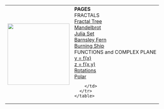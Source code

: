 <html>
  <body>
    <table>
      <tr>
        <td><img width="200" src="https://chefpino.github.io/fun/imgs/panepugliese.img.jpeg"></td>
        <td><b>PAGES</b><br>
            FRACTALS<br>
            <a href="https://chefpino.github.io/fun/fractals/tree/">Fractal Tree</a><br>
            <a href="https://chefpino.github.io/fun/fractals/mandelbrot/">Mandelbrot</a><br>
            <a href="https://chefpino.github.io/fun/fractals/julia/">Julia Set</a><br>
            <a href="https://chefpino.github.io/fun/fractals/barnsley/">Barnsley Fern</a><br>
            <a href="https://chefpino.github.io/fun/fractals/burningship/">Burning Ship</a><br>
            FUNCTIONS and COMPLEX PLANE<br>
            <a href="https://chefpino.github.io/fun/plotmathfunctions/2d/">y = f(x)</a><br>
            <a href="https://chefpino.github.io/fun/plotmathfunctions/3d/">z = f(x,y)</a><br>
            <a href="https://chefpino.github.io/fun/plotmathfunctions/rotations/">Rotations</a><br>
            <a href="https://chefpino.github.io/fun/plotmathfunctions/polar/">Polar</a><br>

        </td>
      </tr>
    </table>
  </body>
</html>
